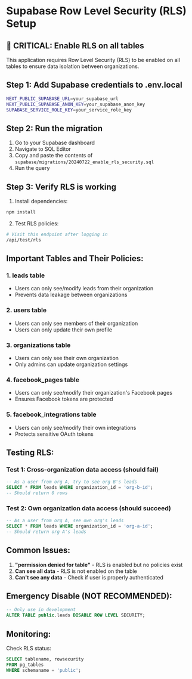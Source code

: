 # Supabase Row Level Security (RLS) Setup

## 🚨 CRITICAL: Enable RLS on all tables

This application requires Row Level Security (RLS) to be enabled on all tables to ensure data isolation between organizations.

## Step 1: Add Supabase credentials to .env.local

```bash
NEXT_PUBLIC_SUPABASE_URL=your_supabase_url
NEXT_PUBLIC_SUPABASE_ANON_KEY=your_supabase_anon_key
SUPABASE_SERVICE_ROLE_KEY=your_service_role_key
```

## Step 2: Run the migration

1. Go to your Supabase dashboard
2. Navigate to SQL Editor
3. Copy and paste the contents of `supabase/migrations/20240722_enable_rls_security.sql`
4. Run the query

## Step 3: Verify RLS is working

1. Install dependencies:
```bash
npm install
```

2. Test RLS policies:
```bash
# Visit this endpoint after logging in
/api/test/rls
```

## Important Tables and Their Policies:

### 1. **leads** table
- Users can only see/modify leads from their organization
- Prevents data leakage between organizations

### 2. **users** table  
- Users can only see members of their organization
- Users can only update their own profile

### 3. **organizations** table
- Users can only see their own organization
- Only admins can update organization settings

### 4. **facebook_pages** table
- Users can only see/modify their organization's Facebook pages
- Ensures Facebook tokens are protected

### 5. **facebook_integrations** table
- Users can only see/modify their own integrations
- Protects sensitive OAuth tokens

## Testing RLS:

### Test 1: Cross-organization data access (should fail)
```sql
-- As a user from org A, try to see org B's leads
SELECT * FROM leads WHERE organization_id = 'org-b-id';
-- Should return 0 rows
```

### Test 2: Own organization data access (should succeed)
```sql
-- As a user from org A, see own org's leads
SELECT * FROM leads WHERE organization_id = 'org-a-id';
-- Should return org A's leads
```

## Common Issues:

1. **"permission denied for table"** - RLS is enabled but no policies exist
2. **Can see all data** - RLS is not enabled on the table
3. **Can't see any data** - Check if user is properly authenticated

## Emergency Disable (NOT RECOMMENDED):
```sql
-- Only use in development
ALTER TABLE public.leads DISABLE ROW LEVEL SECURITY;
```

## Monitoring:
Check RLS status:
```sql
SELECT tablename, rowsecurity 
FROM pg_tables 
WHERE schemaname = 'public';
```